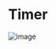 # Timer
 
![image](https://user-images.githubusercontent.com/79026025/120256605-df12c700-c264-11eb-8442-16dcc212ad06.png)
